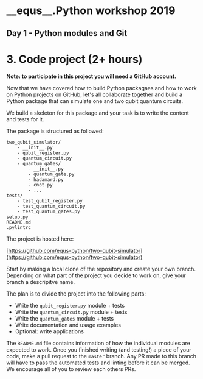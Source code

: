 # \_\_equs\_\_.Python workshop 2019
## Day 1 - Python modules and Git

# 3. Code project (2+ hours)

**Note: to participate in this project you will need a GitHub account.**

Now that we have covered how to build Python packagaes and how to work on Python projects on GitHub, let's all collaborate together and build a Python package that can simulate one and two qubit quantum circuits.

We build a skeleton for this package and your task is to write the content and tests for it.

The package is structured as followed:

```shell
two_qubit_simulator/
    - __init__.py
    - qubit_register.py
    - quantum_circuit.py
    - quantum_gates/
        - __init__.py
        - quantum_gate.py
        - hadamard.py
        - cnot.py
        - ...
tests/
    - test_qubit_register.py
    - test_quantum_circuit.py
    - test_quantum_gates.py
setup.py
README.md
.pylintrc
```

The project is hosted here:

[https://github.com/equs-python/two-qubit-simulator](https://github.com/equs-python/two-qubit-simulator)

Start by making a local clone of the repository and create your own branch. Depending on what part of the project you decide to work on, give your branch a descripitve name.

The plan is to divide the project into the following parts:

- Write the `qubit_register.py` module + tests
- Write the `quantum_circuit.py` module + tests
- Write the `quantum_gates` module + tests
- Write documentation and usage examples
- Optional: write applications

The `README.md` file contains information of how the individual modules are expected to work. Once you finished writing (and testing!) a piece of your code, make a pull request to the `master` branch. Any PR made to this branch will have to pass the automated tests and linting before it can be merged. We encourage all of you to review each others PRs.

